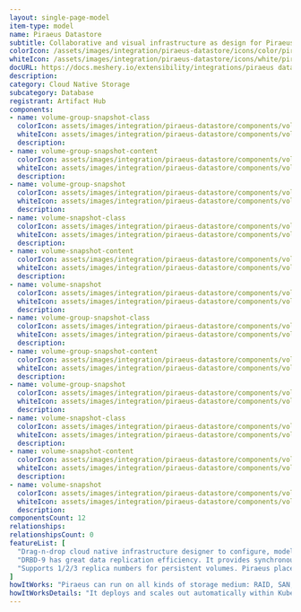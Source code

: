 ```yaml
---
layout: single-page-model
item-type: model
name: Piraeus Datastore
subtitle: Collaborative and visual infrastructure as design for Piraeus Datastore
colorIcon: /assets/images/integration/piraeus-datastore/icons/color/piraeus-datastore-color.svg
whiteIcon: /assets/images/integration/piraeus-datastore/icons/white/piraeus-datastore-white.svg
docURL: https://docs.meshery.io/extensibility/integrations/piraeus datastore
description: 
category: Cloud Native Storage
subcategory: Database
registrant: Artifact Hub
components: 
- name: volume-group-snapshot-class
  colorIcon: assets/images/integration/piraeus-datastore/components/volume-group-snapshot-class/icons/color/volume-group-snapshot-class-color.svg
  whiteIcon: assets/images/integration/piraeus-datastore/components/volume-group-snapshot-class/icons/white/volume-group-snapshot-class-white.svg
  description: 
- name: volume-group-snapshot-content
  colorIcon: assets/images/integration/piraeus-datastore/components/volume-group-snapshot-content/icons/color/volume-group-snapshot-content-color.svg
  whiteIcon: assets/images/integration/piraeus-datastore/components/volume-group-snapshot-content/icons/white/volume-group-snapshot-content-white.svg
  description: 
- name: volume-group-snapshot
  colorIcon: assets/images/integration/piraeus-datastore/components/volume-group-snapshot/icons/color/volume-group-snapshot-color.svg
  whiteIcon: assets/images/integration/piraeus-datastore/components/volume-group-snapshot/icons/white/volume-group-snapshot-white.svg
  description: 
- name: volume-snapshot-class
  colorIcon: assets/images/integration/piraeus-datastore/components/volume-snapshot-class/icons/color/volume-snapshot-class-color.svg
  whiteIcon: assets/images/integration/piraeus-datastore/components/volume-snapshot-class/icons/white/volume-snapshot-class-white.svg
  description: 
- name: volume-snapshot-content
  colorIcon: assets/images/integration/piraeus-datastore/components/volume-snapshot-content/icons/color/volume-snapshot-content-color.svg
  whiteIcon: assets/images/integration/piraeus-datastore/components/volume-snapshot-content/icons/white/volume-snapshot-content-white.svg
  description: 
- name: volume-snapshot
  colorIcon: assets/images/integration/piraeus-datastore/components/volume-snapshot/icons/color/volume-snapshot-color.svg
  whiteIcon: assets/images/integration/piraeus-datastore/components/volume-snapshot/icons/white/volume-snapshot-white.svg
  description: 
- name: volume-group-snapshot-class
  colorIcon: assets/images/integration/piraeus-datastore/components/volume-group-snapshot-class/icons/color/volume-group-snapshot-class-color.svg
  whiteIcon: assets/images/integration/piraeus-datastore/components/volume-group-snapshot-class/icons/white/volume-group-snapshot-class-white.svg
  description: 
- name: volume-group-snapshot-content
  colorIcon: assets/images/integration/piraeus-datastore/components/volume-group-snapshot-content/icons/color/volume-group-snapshot-content-color.svg
  whiteIcon: assets/images/integration/piraeus-datastore/components/volume-group-snapshot-content/icons/white/volume-group-snapshot-content-white.svg
  description: 
- name: volume-group-snapshot
  colorIcon: assets/images/integration/piraeus-datastore/components/volume-group-snapshot/icons/color/volume-group-snapshot-color.svg
  whiteIcon: assets/images/integration/piraeus-datastore/components/volume-group-snapshot/icons/white/volume-group-snapshot-white.svg
  description: 
- name: volume-snapshot-class
  colorIcon: assets/images/integration/piraeus-datastore/components/volume-snapshot-class/icons/color/volume-snapshot-class-color.svg
  whiteIcon: assets/images/integration/piraeus-datastore/components/volume-snapshot-class/icons/white/volume-snapshot-class-white.svg
  description: 
- name: volume-snapshot-content
  colorIcon: assets/images/integration/piraeus-datastore/components/volume-snapshot-content/icons/color/volume-snapshot-content-color.svg
  whiteIcon: assets/images/integration/piraeus-datastore/components/volume-snapshot-content/icons/white/volume-snapshot-content-white.svg
  description: 
- name: volume-snapshot
  colorIcon: assets/images/integration/piraeus-datastore/components/volume-snapshot/icons/color/volume-snapshot-color.svg
  whiteIcon: assets/images/integration/piraeus-datastore/components/volume-snapshot/icons/white/volume-snapshot-white.svg
  description: 
componentsCount: 12
relationships: 
relationshipsCount: 0
featureList: [
  "Drag-n-drop cloud native infrastructure designer to configure, model, and deploy your workloads.",
  "DRBD-9 has great data replication efficiency. It provides synchronous,semi-synchronous and asynchronous replication schemes, and also supports RDMA for high-speed across-node connection.",
  "Supports 1/2/3 replica numbers for persistent volumes. Piraeus place the replicas intelligently across the nodes to balance the workload."
]
howItWorks: "Piraeus can run on all kinds of storage medium: RAID, SAN, NAS or EBS"
howItWorksDetails: "It deploys and scales out automatically within Kubernetes nodes. With Piraeus, Kubernetes workloads can now consume high performance local storage using the same volume APIs that app developers have become accustomed to."
---
```

